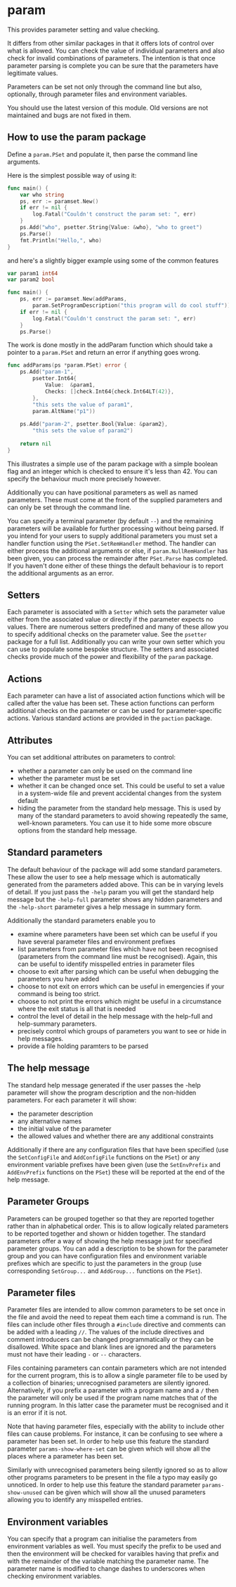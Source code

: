 # param
This provides parameter setting and value checking.

It differs from other similar packages in that it offers lots of control over
what is allowed. You can check the value of individual parameters and also
check for invalid combinations of parameters. The intention is that once
parameter parsing is complete you can be sure that the parameters have
legitimate values.

Parameters can be set not only through the command line but also, optionally,
through parameter files and environment variables.

You should use the latest version of this module. Old versions are not
maintained and bugs are not fixed in them.


## How to use the param package

Define a `param.PSet` and populate it, then parse the command line arguments.

Here is the simplest possible way of using it:

```go
func main() {
	var who string
	ps, err := paramset.New()
	if err != nil {
		log.Fatal("Couldn't construct the param set: ", err)
	}
	ps.Add("who", psetter.String{Value: &who}, "who to greet")
	ps.Parse()
	fmt.Println("Hello,", who)
}
```
and here's a slightly bigger example using some of the common features

```go
var param1 int64
var param2 bool

func main() {
	ps, err := paramset.New(addParams,
		param.SetProgramDescription("this program will do cool stuff"))
	if err != nil {
		log.Fatal("Couldn't construct the param set: ", err)
	}
	ps.Parse()
```

The work is done mostly in the addParam function which should take a pointer to a
`param.PSet` and return an error if anything goes wrong.

```go
func addParams(ps *param.PSet) error {
	ps.Add("param-1",
		psetter.Int64{
			Value:  &param1,
			Checks: []check.Int64{check.Int64LT(42)},
		},
		"this sets the value of param1",
		param.AltName("p1"))
		
	ps.Add("param-2", psetter.Bool{Value: &param2},
		"this sets the value of param2")
		
	return nil
}
```

This illustrates a simple use of the param package with a simple boolean flag
and an integer which is checked to ensure it's less than 42. You can specify
the behaviour much more precisely however.

Additionally you can have positional parameters as well as named
parameters. These must come at the front of the supplied parameters and can
only be set through the command line.

You can specify a terminal parameter (by default `--`) and the remaining
parameters will be available for further processing without being parsed. If
you intend for your users to supply additional parameters you must set a
handler function using the `PSet.SetRemHandler` method. The handler can
either process the additional arguments or else, if `param.NullRemHandler`
has been given, you can process the remainder after `PSet.Parse` has
completed. If you haven't done either of these things the default behaviour
is to report the additional arguments as an error.

## Setters
Each parameter is associated with a `Setter` which sets the parameter value
either from the associated value or directly if the parameter expects no
values. There are numerous setters predefined and many of these allow you to
specify additional checks on the parameter value. See the `psetter` package
for a full list. Additionally you can write your own setter which you can use
to populate some bespoke structure. The setters and associated checks provide
much of the power and flexibility of the `param` package.

## Actions
Each parameter can have a list of associated action functions which will be
called after the value has been set. These action functions can perform
additional checks on the parameter or can be used for parameter-specific
actions. Various standard actions are provided in the `paction` package.

## Attributes
You can set additional attributes on parameters to control:
- whether a parameter can only be used on the command line
- whether the parameter must be set
- whether it can be changed once set. This could be useful to set a value in
  a system-wide file and prevent accidental changes from the system default
- hiding the parameter from the standard help message. This is used by many
  of the standard parameters to avoid showing repeatedly the same, well-known
  parameters. You can use it to hide some more obscure options from the
  standard help message.

## Standard parameters
The default behaviour of the package will add some standard
parameters. These allow the user to see a help message which is automatically
generated from the parameters added above. This can be in varying levels of
detail. If you just pass the `-help` param you will get the standard help
message but the `-help-full` parameter shows any hidden parameters and the
`-help-short` parameter gives a help message in summary form.

Additionally the standard parameters enable you to
- examine where parameters have been set which can be useful if you have
  several parameter files and environment prefixes
- list parameters from parameter files which have not been recognised
  (parameters from the command line must be recognised). Again, this can be
  useful to identify misspelled entries in parameter files
- choose to exit after parsing which can be useful when debugging the
  parameters you have added
- choose to not exit on errors which can be useful in emergencies if your
  command is being too strict.
- choose to not print the errors which might be useful in a circumstance
  where the exit status is all that is needed
- control the level of detail in the help message with the help-full and
  help-summary parameters.
- precisely control which groups of parameters you want to see or hide in
  help messages.
- provide a file holding paramters to be parsed

## The help message
The standard help message generated if the user passes the -help parameter
will show the program description and the non-hidden parameters. For each
parameter it will show:
* the parameter description
* any alternative names
* the initial value of the parameter
* the allowed values and whether there are any additional constraints

Additionally if there are any configuration files that have been specified
(use the `SetConfigFile` and `AddConfigFile` functions on the `PSet`) or
any environment variable prefixes have been given (use the `SetEnvPrefix` and
`AddEnvPrefix` functions on the `PSet`) these will be reported at the end
of the help message.

## Parameter Groups
Parameters can be grouped together so that they are reported together rather
than in alphabetical order. This is to allow logically related parameters to
be reported together and shown or hidden together. The standard parameters
offer a way of showing the help message just for specified parameter
groups. You can add a description to be shown for the parameter group and you
can have configuration files and environment variable prefixes which are
specific to just the parameters in the group (use corresponding `SetGroup...`
and `AddGroup...` functions on the `PSet`).

## Parameter files
Parameter files are intended to allow common parameters to be set once in the
file and avoid the need to repeat them each time a command is run. The files
can include other files through a `#include` directive and comments can be
added with a leading `//`. The values of the include directives and comment
introducers can be changed programmatically or they can be disallowed. White
space and blank lines are ignored and the parameters must not have their
leading `-` or `--` characters.

Files containing parameters can contain parameters which are not intended for
the current program, this is to allow a single parameter file to be used by a
collection of binaries; unrecognised parameters are silently
ignored. Alternatively, if you prefix a parameter with a program name and a `/`
then the parameter will only be used if the program name matches that of the
running program. In this latter case the parameter must be recognised and it
is an error if it is not.

Note that having parameter files, especially with the ability to include
other files can cause problems. For instance, it can be confusing to see
where a parameter has been set.  In order to help use this feature the
standard parameter `params-show-where-set` can be given which will show all
the places where a parameter has been set.

Similarly with unrecognised parameters being silently ignored so as to allow
other programs parameters to be present in the file a typo may easily go
unnoticed. In order to help use this feature the standard parameter
`params-show-unused` can be given which will show all the unused parameters
allowing you to identify any misspelled entries.

## Environment variables
You can specify that a program can initialise the parameters from environment
variables as well. You must specify the prefix to be used and then the
environment will be checked for varaibles having that prefix and with the
remainder of the variable matching the parameter name. The parameter name is
modified to change dashes to underscores when checking environment variables.
